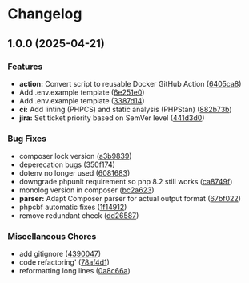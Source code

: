 # Changelog

## 1.0.0 (2025-04-21)


### Features

* **action:** Convert script to reusable Docker GitHub Action ([6405ca8](https://github.com/shawnhooper/outdated-to-jira/commit/6405ca89ce88a059cc043de3c35afd039bcd4de3))
* Add .env.example template ([6e251e0](https://github.com/shawnhooper/outdated-to-jira/commit/6e251e0669857ec450fbd182dfedb7fa39a09d4a))
* Add .env.example template ([3387d14](https://github.com/shawnhooper/outdated-to-jira/commit/3387d1482b09aeff9c937fb491b85aeb808c5e08))
* **ci:** Add linting (PHPCS) and static analysis (PHPStan) ([882b73b](https://github.com/shawnhooper/outdated-to-jira/commit/882b73b3c1ce8c11c808e1090fc8e1b4762ade09))
* **jira:** Set ticket priority based on SemVer level ([441d3d0](https://github.com/shawnhooper/outdated-to-jira/commit/441d3d07f6cedb2ce1e6d6f8530c8f7ed46e17a8))


### Bug Fixes

* composer lock version ([a3b9839](https://github.com/shawnhooper/outdated-to-jira/commit/a3b9839179b0b3e3b03e39bc16965aaaa103501b))
* deperecation bugs ([350f174](https://github.com/shawnhooper/outdated-to-jira/commit/350f1749f0d5e49e12105e8867d4634aba4087d5))
* dotenv no longer used ([6081683](https://github.com/shawnhooper/outdated-to-jira/commit/6081683814aa14dc712c63463bb3061dff3a6471))
* downgrade phpunit requirement so php 8.2 still works ([ca8749f](https://github.com/shawnhooper/outdated-to-jira/commit/ca8749f7c3c4b841052e8a1336af02ff15eab38c))
* monolog version in composer ([bc2a623](https://github.com/shawnhooper/outdated-to-jira/commit/bc2a62394d5854fede35e3ad062beefc6a7f20e3))
* **parser:** Adapt Composer parser for actual output format ([67bf022](https://github.com/shawnhooper/outdated-to-jira/commit/67bf02208bc8991a3c2b5031403b013ecaacfa16))
* phpcbf automatic fixes ([1f14912](https://github.com/shawnhooper/outdated-to-jira/commit/1f14912897fed8931ccee690b2afc517b06ae12c))
* remove redundant check ([dd26587](https://github.com/shawnhooper/outdated-to-jira/commit/dd26587fd0743acb6b17f32f80ad9f28bbb764e8))


### Miscellaneous Chores

* add gitignore ([4390047](https://github.com/shawnhooper/outdated-to-jira/commit/4390047df2882c7b9165093dd7a86ecdbca923ad))
* code refactoring' ([78af4d1](https://github.com/shawnhooper/outdated-to-jira/commit/78af4d166ff5d4157695cdfad8b794bb95346099))
* reformatting long lines ([0a8c66a](https://github.com/shawnhooper/outdated-to-jira/commit/0a8c66a11d719aece4f91306cc155c687a2a6571))
